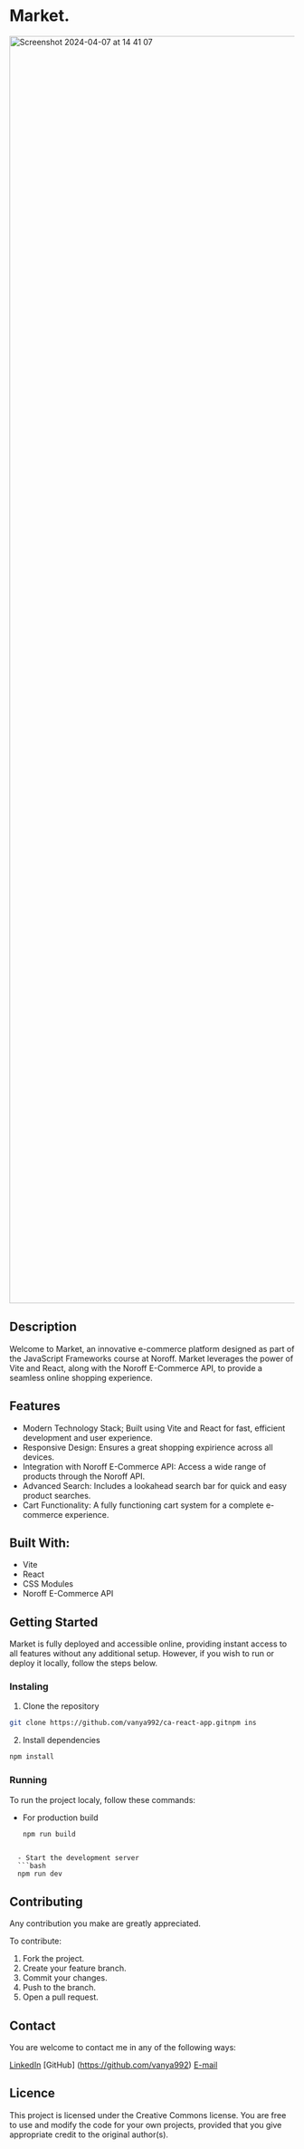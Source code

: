 # Market. 

<img width="2239" alt="Screenshot 2024-04-07 at 14 41 07" src="https://github.com/vanya992/ca-react-app/assets/111580069/29cd03ed-66c3-4df6-8ba9-75c97d0960c5">

## Description

Welcome to Market, an innovative e-commerce platform designed as part of the JavaScript Frameworks course at Noroff. Market leverages the power of Vite and React, along with the Noroff E-Commerce API, to provide a seamless online shopping experience.


## Features 

  - Modern Technology Stack; Built using Vite and React for fast, efficient development and user experience.
  - Responsive Design: Ensures a great shopping expirience across all devices.
  - Integration with Noroff E-Commerce API: Access a wide range of products through the Noroff API.
  - Advanced Search: Includes a lookahead search bar for quick and easy product searches.
  - Cart Functionality: A fully functioning cart system for a complete e-commerce experience.

## Built With:

  - Vite
  - React
  - CSS Modules
  - Noroff E-Commerce API

## Getting Started

Market is fully deployed and accessible online, providing instant access to all features without any additional setup. However, if you wish to run or deploy it locally, follow the steps below.

### Instaling

  1. Clone the repository
  ```bash
git clone https://github.com/vanya992/ca-react-app.gitnpm ins
```

2. Install dependencies
```bash
npm install
```

### Running
To run the project localy, follow these commands:

  - For production build
     ```bash
     npm run build
```

  - Start the development server
  ```bash
  npm run dev
```


## Contributing 
Any contribution you make are greatly appreciated.

To contribute:

1. Fork the project.
2. Create your feature branch.
3. Commit your changes.
4. Push to the branch.
5. Open a pull request.

## Contact 

You are welcome to contact me in any of the following ways:

[LinkedIn](https://www.linkedin.com/in/vladimira-dmitrovic-090183249/)
[GitHub] (https://github.com/vanya992)
[E-mail](mailto:vladimiradmitrovic@gmail.com)

## Licence

This project is licensed under the Creative Commons license. You are free to use and modify the code for your own projects, provided that you give appropriate credit to the original author(s).













